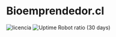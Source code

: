 # Bioemprendedor.cl
![licencia](https://img.shields.io/github/license/bioemprendedorcl/bioemprendedorcl.github.io.svg?style=flat-square) ![Uptime Robot ratio (30 days)](https://img.shields.io/uptimerobot/ratio/m780582272-3d3e29c1aad3147a78de5095.svg?style=flat-square)
